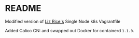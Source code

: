 # README

Modified version of [Liz Rice's](https://medium.com/@lizrice/kubernetes-in-vagrant-with-kubeadm-21979ded6c63) Single Node k8s Vagrantfile

Added Calico CNI and swapped out Docker for containerd `1.1.0`.